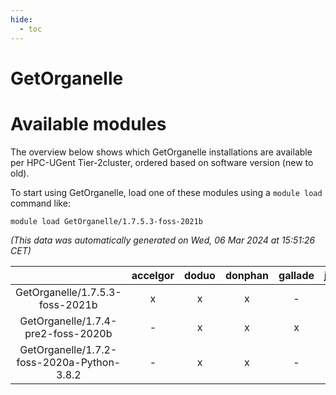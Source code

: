 ```yaml
---
hide:
  - toc
---
```


GetOrganelle
============

# Available modules


The overview below shows which GetOrganelle installations are available per HPC-UGent Tier-2cluster, ordered based on software version (new to old).

To start using GetOrganelle, load one of these modules using a `module load` command like:

```shell
module load GetOrganelle/1.7.5.3-foss-2021b
```

*(This data was automatically generated on Wed, 06 Mar 2024 at 15:51:26 CET)*  

| |accelgor|doduo|donphan|gallade|joltik|skitty|
| :---: | :---: | :---: | :---: | :---: | :---: | :---: |
|GetOrganelle/1.7.5.3-foss-2021b|x|x|x|-|x|x|
|GetOrganelle/1.7.4-pre2-foss-2020b|-|x|x|x|x|x|
|GetOrganelle/1.7.2-foss-2020a-Python-3.8.2|-|x|x|-|x|x|
